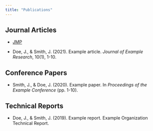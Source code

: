 ```yaml
---
title: "Publications"
---
```


## Journal Articles

- [JMP](jmp/index.md)

- Doe, J., & Smith, J. (2021). Example article. *Journal of Example Research*, 10(1), 1-10.

## Conference Papers

- Smith, J., & Doe, J. (2020). Example paper. In *Proceedings of the Example Conference* (pp. 1-10).

## Technical Reports

- Doe, J., & Smith, J. (2019). Example report. Example Organization Technical Report.
